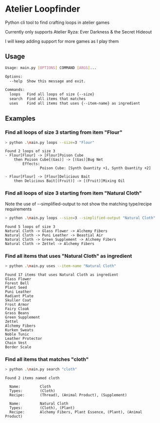 # Atelier Loopfinder 

Python cli tool to find crafting loops in atelier games

Currently only supports Atelier Ryza: Ever Darkness & the Secret Hideout

I will keep adding support for more games as I play them

## Usage
```bash
Usage: main.py [OPTIONS] COMMAND [ARGS]...

Options:
  --help  Show this message and exit.

Commands:
  loops   Find all loops of size {--size}
  search  Find all items that matches
  uses    Find all items that uses {--item-name} as ingredient
```


## Examples

### Find all loops of size 3 starting from item "Flour"
```bash
> python .\main.py loops --size=3 "Flour"  
```
```
Found 2 loops of size 3
- Flour[Flour] -> [Flour]Poison Cube
    then Poison Cube[(Gas)] -> [(Gas)]Bug Net
        Effects:
                Poison Cube: [Synth Quantity +1, Synth Quantity +2]

- Flour[Flour] -> [Flour]Delicious Bait
    then Delicious Bait[(Fruit)] -> [(Fruit)]Mixing Oil
```

### Find all loops of size 3 starting from item "Natural Cloth"

Note the use of --simplified-output to not show the matching type/recipe requirements
```bash
> python .\main.py loops --size=3 --simplified-output "Natural Cloth"
```
```
Found 5 loops of size 3
Natural Cloth -> Glass Flower -> Alchemy Fibers
Natural Cloth -> Puni Leather -> Beastial Air
Natural Cloth -> Green Supplement -> Alchemy Fibers
Natural Cloth -> Zettel -> Alchemy Fibers
```

### Find all items that uses "Natural Cloth" as ingredient
```bash
> python .\main.py uses --item-name "Natural Cloth"
```
```
Found 17 items that uses Natural Cloth as ingredient
Glass Flower
Forest Bell
Plant Seed
Puni Leather
Radiant Plate
Skuller Coat
Frost Armor
Fairy Cloak
Grass Beans
Green Supplement
Zettel
Alchemy Fibers
Kurken Sweats
Noble Tunic
Leather Protector
Chain Vest
Border Scale
```

### Find all items that matches "cloth"
```bash
> python .\main.py search "cloth"
```
```
Found 2 items named cloth

  Name:         Cloth
  Types:        (Cloth)
  Recipe:       (Thread), (Animal Product), (Supplement)

  Name:         Natural Cloth
  Types:        (Cloth), (Plant)
  Recipe:       Alchemy Fibers, Plant Essence, (Plant), (Animal Product)
```
